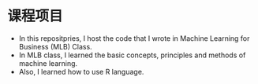 # 课程项目
* In this repositpries, I host the code that I wrote in Machine Learning for Business (MLB) Class.
* In MLB class, I learned the basic concepts, principles and methods of machine learning.
* Also, I learned how to use R language.
